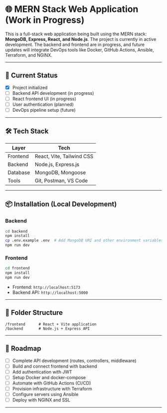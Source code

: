 # 🌐 MERN Stack Web Application (Work in Progress)

This is a full-stack web application being built using the MERN stack: **MongoDB, Express, React, and Node.js**. The project is currently in active development. The backend and frontend are in progress, and future updates will integrate DevOps tools like Docker, GitHub Actions, Ansible, Terraform, and NGINX.

---

## 🚧 Current Status

- [x] Project initialized
- [ ] Backend API development (in progress)
- [ ] React frontend UI (in progress)
- [ ] User authentication (planned)
- [ ] DevOps pipeline setup (future)

---

## 🛠️ Tech Stack

| Layer     | Tech                          |
|-----------|-------------------------------|
| Frontend  | React, Vite, Tailwind CSS     |
| Backend   | Node.js, Express.js           |
| Database  | MongoDB, Mongoose             |
| Tools     | Git, Postman, VS Code         |

---

## 📦 Installation (Local Development)

### Backend

```bash
cd backend
npm install
cp .env.example .env  # Add MongoDB URI and other environment variables
npm run dev
```

### Frontend

```bash
cd frontend
npm install
npm run dev
```

- Frontend: `http://localhost:5173`
- Backend API: `http://localhost:5000`

---

## 📂 Folder Structure

```
/frontend      # React + Vite application
/backend       # Node.js + Express API
```

---

## 📅 Roadmap

- [ ] Complete API development (routes, controllers, middleware)
- [ ] Build and connect frontend with backend
- [ ] Add authentication with JWT
- [ ] Setup Docker and docker-compose
- [ ] Automate with GitHub Actions (CI/CD)
- [ ] Provision infrastructure with Terraform
- [ ] Configure servers using Ansible
- [ ] Deploy with NGINX and SSL

---


